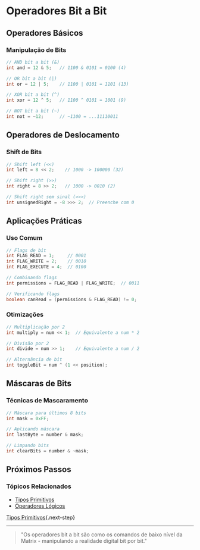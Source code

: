 # Operadores Bit a Bit

## Operadores Básicos

### Manipulação de Bits
```java
// AND bit a bit (&)
int and = 12 & 5;   // 1100 & 0101 = 0100 (4)

// OR bit a bit (|)
int or = 12 | 5;    // 1100 | 0101 = 1101 (13)

// XOR bit a bit (^)
int xor = 12 ^ 5;   // 1100 ^ 0101 = 1001 (9)

// NOT bit a bit (~)
int not = ~12;      // ~1100 = ...11110011
```

## Operadores de Deslocamento

### Shift de Bits
```java
// Shift left (<<)
int left = 8 << 2;    // 1000 -> 100000 (32)

// Shift right (>>)
int right = 8 >> 2;   // 1000 -> 0010 (2)

// Shift right sem sinal (>>>)
int unsignedRight = -8 >>> 2;  // Preenche com 0
```

## Aplicações Práticas

### Uso Comum
```java
// Flags de bit
int FLAG_READ = 1;     // 0001
int FLAG_WRITE = 2;    // 0010
int FLAG_EXECUTE = 4;  // 0100

// Combinando flags
int permissions = FLAG_READ | FLAG_WRITE;  // 0011

// Verificando flags
boolean canRead = (permissions & FLAG_READ) != 0;
```

### Otimizações
```java
// Multiplicação por 2
int multiply = num << 1;  // Equivalente a num * 2

// Divisão por 2
int divide = num >> 1;    // Equivalente a num / 2

// Alternância de bit
int toggleBit = num ^ (1 << position);
```

## Máscaras de Bits

### Técnicas de Mascaramento
```java
// Máscara para últimos 8 bits
int mask = 0xFF;

// Aplicando máscara
int lastByte = number & mask;

// Limpando bits
int clearBits = number & ~mask;
```

## Próximos Passos

### Tópicos Relacionados
- [Tipos Primitivos](primitive-types.md)
- [Operadores Lógicos](logical.md)

[Tipos Primitivos](primitive-types.md){.next-step}

---

> "Os operadores bit a bit são como os comandos de baixo nível da Matrix - manipulando a realidade digital bit por bit."